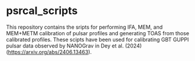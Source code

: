 # psrcal_scripts

This repository contains the sripts for performing IFA, MEM, and MEM+METM calibration of pulsar profiles and generating TOAS from those calibrated profiles.
These scipts have been used for calibrating GBT GUPPI pulsar data observed by NANOGrav in Dey et al. (2024) (https://arxiv.org/abs/2406.13463).
